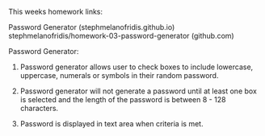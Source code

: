 This weeks homework links:

Password Generator (stephmelanofridis.github.io)
stephmelanofridis/homework-03-password-generator (github.com)

Password Generator:

1. Password generator allows user to check boxes to include lowercase, uppercase, numerals or symbols in their random password.

2. Password generator will not generate a password until at least one box is selected and the length of the password is between 8 - 128 characters.

3. Password is displayed in text area when criteria is met.